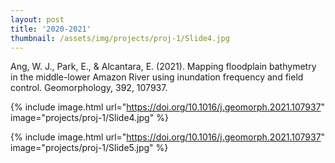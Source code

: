 ```yaml
---
layout: post
title: '2020-2021'
thumbnail: /assets/img/projects/proj-1/Slide4.jpg
---
```

Ang, W. J., Park, E., & Alcantara, E. (2021). Mapping floodplain bathymetry in the middle-lower Amazon River using inundation frequency and field control. Geomorphology, 392, 107937.

{% include image.html url="https://doi.org/10.1016/j.geomorph.2021.107937" image="projects/proj-1/Slide4.jpg" %}

{% include image.html url="https://doi.org/10.1016/j.geomorph.2021.107937" image="projects/proj-1/Slide5.jpg" %}

